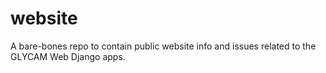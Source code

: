 # website
A bare-bones repo to contain public website info and issues related to the GLYCAM Web Django apps. 
